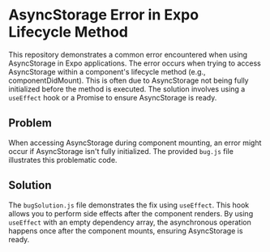 # AsyncStorage Error in Expo Lifecycle Method

This repository demonstrates a common error encountered when using AsyncStorage in Expo applications. The error occurs when trying to access AsyncStorage within a component's lifecycle method (e.g., componentDidMount).  This is often due to AsyncStorage not being fully initialized before the method is executed. The solution involves using a `useEffect` hook or a Promise to ensure AsyncStorage is ready.

## Problem

When accessing AsyncStorage during component mounting, an error might occur if AsyncStorage isn't fully initialized.  The provided `bug.js` file illustrates this problematic code.

## Solution

The `bugSolution.js` file demonstrates the fix using `useEffect`.  This hook allows you to perform side effects after the component renders. By using `useEffect` with an empty dependency array, the asynchronous operation happens once after the component mounts, ensuring AsyncStorage is ready.
